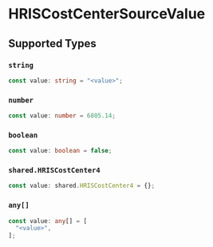 # HRISCostCenterSourceValue


## Supported Types

### `string`

```typescript
const value: string = "<value>";
```

### `number`

```typescript
const value: number = 6805.14;
```

### `boolean`

```typescript
const value: boolean = false;
```

### `shared.HRISCostCenter4`

```typescript
const value: shared.HRISCostCenter4 = {};
```

### `any[]`

```typescript
const value: any[] = [
  "<value>",
];
```


